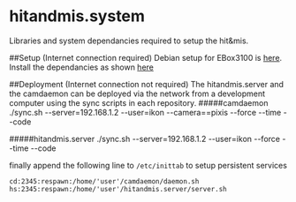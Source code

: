 # hitandmis.system
Libraries and system dependancies required to setup the hit&amp;mis.

##Setup (Internet connection required)
Debian setup for EBox3100 is [here](../master/linux_setup.md). Install the dependancies as shown [here](../master/install_dependencies.md)

##Deployment (Internet connection not required)
The hitandmis.server and the camdaemon can be deployed via the network from a development computer using the sync scripts in each repository.
#####camdaemon
	./sync.sh --server=192.168.1.2 --user=ikon --camera==pixis --force --time --code

#####hitandmis.server
	./sync.sh --server=192.168.1.2 --user=ikon --force --time --code

finally append the following line to `/etc/inittab` to setup persistent services

	cd:2345:respawn:/home/'user'/camdaemon/daemon.sh
	hs:2345:respawn:/home/'user'/hitandmis.server/server.sh
